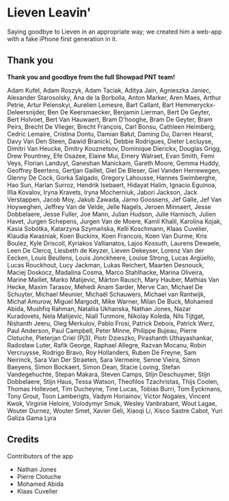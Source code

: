 # Lieven Leavin'

Saying goodbye to Lieven in an appropriate way; we created him a web-app with a fake iPhone first generation in it.

## Thank you

**Thank you and goodbye from the full Showpad PNT team!**

Adam Kufel, Adam Roszyk, Adam Taciak, Aditya Jain, Agnieszka Janiec,
Alexander Starosolsky, Ana de la Borbolla, Anton Marker, Aren Maes,
Arthur Petrie, Artur Pelenskyi, Aurelien Lemesre, Bart Callant, Bart
Hemmeryckx-Deleersnijder, Ben De Keersmaecker, Benjamin Lierman, Bert De
Geyter, Bert Holvoet, Bert Van Hauwaert, Bram D'hooghe, Bram De Geyter,
Bram Peirs, Brecht De Vlieger, Brecht François, Carl Bonsu, Cathleen
Heimberg, Cedric Lemaire, Cristina Dontu, Damian Bałut, Daming Du,
Darren Hearst, Davy Van Den Steen, Dawid Branicki, Debbie Rodrigues,
Dieter Lecluyse, Dimitri Van Heucke, Dmitry Kouznetsov, Dominique
Dierickx, Douglas Grigg, Drew Pountney, Efe Osazee, Elaine Mui, Emery
Walraet, Evan Smith, Femi Veys, Florian Landuyt, Ganeshan Manickam,
Gareth Moore, Gemma Huddy, Geoffrey Beertens, Gertjan Gaillet, Giel De
Bleser, Giel Vanden Herrewegen, Glenny De Cock, Gorka Salgado, Gregory
Lahousse, Hannes Swimberghe, Hao Sun, Harlan Surroz, Hendrik Isebaert,
Hidayat Halim, Ignacio Eguinoa, Illia Kovalov, Iryna Kravets, Iryna
Mocherniuk, Jabori Jackson, Jack Verstappen, Jacob Moy, Jakub Zawada,
Jarno Goossens, Jef Galle, Jef Van Hoyweghen, Jeffrey Van de Velde,
Jelle Nagels, Jeroen Minnaert, Jesse Dobbelaere, Jesse Fuller, Joe Mann,
Julian Hudson, Julie Harnisch, Julien Havet, Jurgen Schepens, Jurgen Van
de Moere, Kamil Khalil, Karolina Kojak, Kasia Sobótka, Katarzyna
Szymańska, Kelli Koschmann, Klaas Cuvelier, Klaudia Kwaśniak, Koen
Buckinx, Koen Francois, Koen Van Durme, Kris Boulez, Kyle Driscoll,
Kyriakos Vallianatos, Lajos Kossuth, Laurens Dewaele, Leen De Clercq,
Liesbeth de Keyzer, Lieven Dekeyser, Lorenz Van der Eecken, Louis
Beullens, Louis Jonckheere, Louise Strong, Lucas Argüello, Lucas
Rouckhout, Lucy Jackman, Lukas Reichert, Maarten Desnouck, Maciej
Doskocz, Madalina Cosma, Marco Stahlhacke, Marina Oliveira, Marine
Maillet, Marko Matijevic, Márton Rausch, Mary Hauber, Mathias Van Hecke,
Maxim Tarasov, Mehedi Anam Sarder, Merve Can, Michael De Schuyter,
Michael Meunier, Michaël Schauwers, Michael van Rantwijk, Michał Amurow,
Miguel Margodt, Mike Warner, Milan De Buck, Mohamed Abida, Mushfiq
Rahman, Nataliia Ukhanska, Nathan Jones, Nazar Kuradovets, Nela
Matijevic, Niall Tunmore, Nikolay Koleda, Nils Tijtgat, Nishanth Jeeru,
Oleg Merkulov, Pablo Frosi, Patrick Debois, Patrick Werz, Paul Anderson,
Paul Campbell, Peter Minne, Philippe Bujeau, Pierre Clotuche, Pieterjan
Criel (Pj3), Piotr Dzieszko, Pirashanth Uthayashankar, Radosław Luter,
Rafik George, Raphael Allegre, Razvan Mocanu, Robin Vercruysse, Rodrigo
Bravo, Roy Hollanders, Ruben De Freyne, Sam Neirinck, Sara Van Der
Straeten, Sara Vermeire, Senne Vieira, Simon Baeyens, Simon Bockaert,
Simon Dean, Stacie Loving, Stefan Vandegehuchte, Stepan Makara, Steven
Camps, Stijn Deschuymer, Stijn Dobbelaere, Stijn Haus, Tessa Watson,
Theofilos Tzachristas, Thijs Coolen, Thomas Hollevoet, Tim Ducheyne,
Tine Lucas, Tobias Burri, Tom Eyckmans, Tony Grout, Toon Lamberigts,
Vadym Horiainov, Victor Nogales, Vincent Kwok, Virginie Heloire,
Volodymyr Smuk, Wesley Vanbrabant, Wout Lagae, Wouter Durnez, Wouter
Smet, Xavier Geli, Xiaoqi Li, Xisco Sastre Cabot, Yuri Galiza Gama Lyra

## Credits

Contributors of the app
- Nathan Jones
- Pierre Clotuche
- Mohamed Abida
- Klaas Cuvelier
